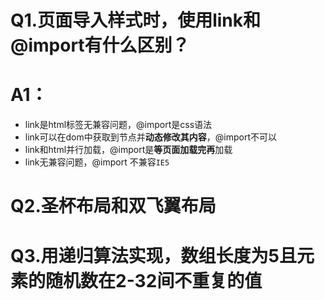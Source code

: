# Q1.页面导入样式时，使用link和@import有什么区别？
# A1：
* link是html标签无兼容问题，@import是css语法
* link可以在dom中获取到节点并**动态修改其内容**，@import不可以
* link和html并行加载，@import是**等页面加载完再**加载
* link无兼容问题，@import 不兼容`IE5`

# Q2.圣杯布局和双飞翼布局

# Q3.用递归算法实现，数组长度为5且元素的随机数在2-32间不重复的值
